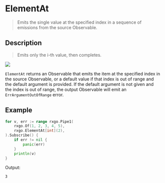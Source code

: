 # ElementAt

> Emits the single value at the specified index in a sequence of emissions from the source Observable.

## Description

> Emits only the i-th value, then completes.

![](https://rxjs.dev/assets/images/marble-diagrams/elementAt.png)

`ElementAt` returns an Observable that emits the item at the specified index in the source Observable, or a default value if that index is out of range and the default argument is provided. If the default argument is not given and the index is out of range, the output Observable will emit an `ErrArgumentOutOfRange` error.

## Example

```go
for v, err := range rxgo.Pipe1(
    rxgo.Of(1, 2, 3, 4, 5),
    rxgo.ElementAt[int](2),
).Subscribe() {
    if err != nil {
        panic(err)
    }
    println(v)
}
```

Output:

```
3
```
